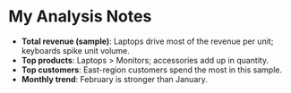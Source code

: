 # My Analysis Notes

- **Total revenue (sample)**: Laptops drive most of the revenue per unit; keyboards spike unit volume.
- **Top products**: Laptops > Monitors; accessories add up in quantity.
- **Top customers**: East-region customers spend the most in this sample.
- **Monthly trend**: February is stronger than January.
